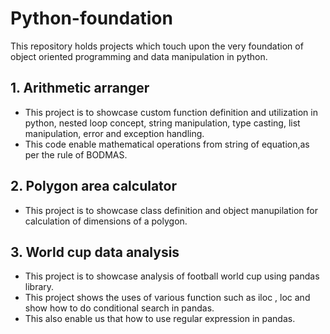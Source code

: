 # Python-foundation
This repository holds projects which touch upon the very foundation of object oriented programming and data manipulation in python.

## 1. Arithmetic arranger
- This project is to showcase custom function definition and utilization in python, nested loop concept, string manipulation, type casting, list manipulation, error and exception handling.
- This code enable mathematical operations from string of equation,as per the rule of BODMAS.

## 2. Polygon area calculator
- This project is to showcase class definition and object manupilation for calculation of dimensions of a polygon.

## 3. World cup data analysis
- This project is to showcase analysis of football world cup using pandas library.
- This project shows the uses of  various function such as iloc , loc  and show how to do conditional search in pandas.
- This also enable us that how to use regular expression in pandas.
